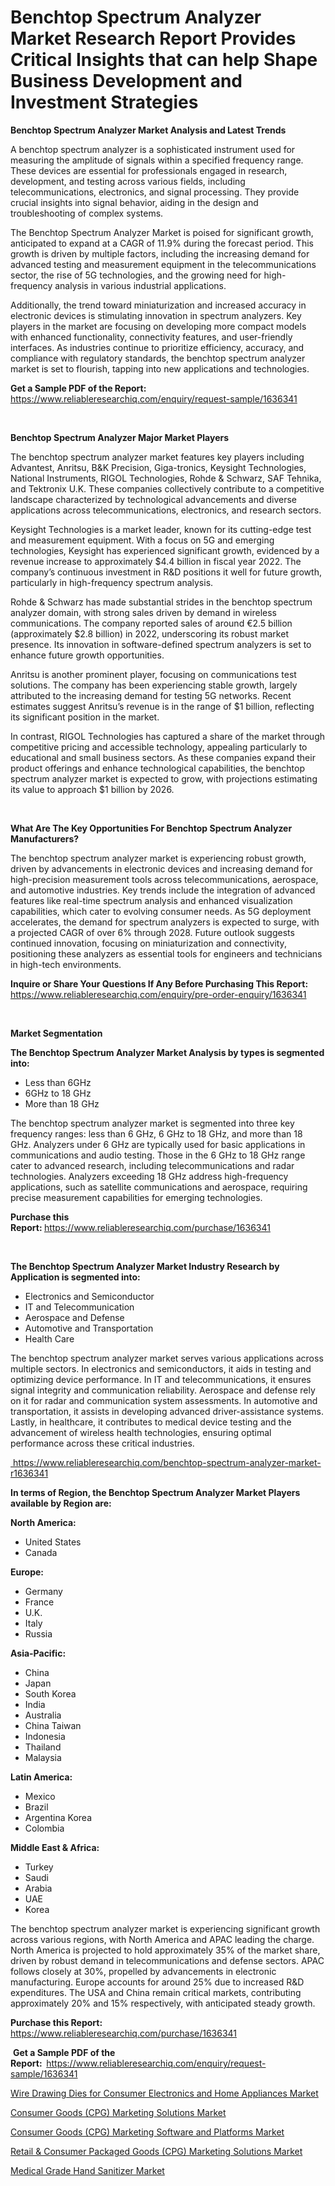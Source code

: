 <p><h1>Benchtop Spectrum Analyzer Market Research Report Provides Critical Insights that can help Shape Business Development and Investment Strategies</h1></p><p><strong>Benchtop Spectrum Analyzer Market Analysis and Latest Trends</strong></p>
<p><p>A benchtop spectrum analyzer is a sophisticated instrument used for measuring the amplitude of signals within a specified frequency range. These devices are essential for professionals engaged in research, development, and testing across various fields, including telecommunications, electronics, and signal processing. They provide crucial insights into signal behavior, aiding in the design and troubleshooting of complex systems.</p><p>The Benchtop Spectrum Analyzer Market is poised for significant growth, anticipated to expand at a CAGR of 11.9% during the forecast period. This growth is driven by multiple factors, including the increasing demand for advanced testing and measurement equipment in the telecommunications sector, the rise of 5G technologies, and the growing need for high-frequency analysis in various industrial applications. </p><p>Additionally, the trend toward miniaturization and increased accuracy in electronic devices is stimulating innovation in spectrum analyzers. Key players in the market are focusing on developing more compact models with enhanced functionality, connectivity features, and user-friendly interfaces. As industries continue to prioritize efficiency, accuracy, and compliance with regulatory standards, the benchtop spectrum analyzer market is set to flourish, tapping into new applications and technologies.</p></p>
<p><strong>Get a Sample PDF of the Report:&nbsp;</strong> <a href="https://www.reliableresearchiq.com/enquiry/request-sample/1636341?utm_campaign=1159&utm_medium=2&utm_source=Github&utm_content=ia&utm_term=07122024&utm_id=benchtop-spectrum-analyzer">https://www.reliableresearchiq.com/enquiry/request-sample/1636341</a></p>
<p>&nbsp;</p>
<p><strong>Benchtop Spectrum Analyzer Major Market Players</strong></p>
<p><p>The benchtop spectrum analyzer market features key players including Advantest, Anritsu, B&K Precision, Giga-tronics, Keysight Technologies, National Instruments, RIGOL Technologies, Rohde & Schwarz, SAF Tehnika, and Tektronix U.K. These companies collectively contribute to a competitive landscape characterized by technological advancements and diverse applications across telecommunications, electronics, and research sectors.</p><p>Keysight Technologies is a market leader, known for its cutting-edge test and measurement equipment. With a focus on 5G and emerging technologies, Keysight has experienced significant growth, evidenced by a revenue increase to approximately $4.4 billion in fiscal year 2022. The company’s continuous investment in R&D positions it well for future growth, particularly in high-frequency spectrum analysis.</p><p>Rohde & Schwarz has made substantial strides in the benchtop spectrum analyzer domain, with strong sales driven by demand in wireless communications. The company reported sales of around €2.5 billion (approximately $2.8 billion) in 2022, underscoring its robust market presence. Its innovation in software-defined spectrum analyzers is set to enhance future growth opportunities.</p><p>Anritsu is another prominent player, focusing on communications test solutions. The company has been experiencing stable growth, largely attributed to the increasing demand for testing 5G networks. Recent estimates suggest Anritsu’s revenue is in the range of $1 billion, reflecting its significant position in the market.</p><p>In contrast, RIGOL Technologies has captured a share of the market through competitive pricing and accessible technology, appealing particularly to educational and small business sectors. As these companies expand their product offerings and enhance technological capabilities, the benchtop spectrum analyzer market is expected to grow, with projections estimating its value to approach $1 billion by 2026.</p></p>
<p>&nbsp;</p>
<p><strong>What Are The Key Opportunities For Benchtop Spectrum Analyzer Manufacturers?</strong></p>
<p><p>The benchtop spectrum analyzer market is experiencing robust growth, driven by advancements in electronic devices and increasing demand for high-precision measurement tools across telecommunications, aerospace, and automotive industries. Key trends include the integration of advanced features like real-time spectrum analysis and enhanced visualization capabilities, which cater to evolving consumer needs. As 5G deployment accelerates, the demand for spectrum analyzers is expected to surge, with a projected CAGR of over 6% through 2028. Future outlook suggests continued innovation, focusing on miniaturization and connectivity, positioning these analyzers as essential tools for engineers and technicians in high-tech environments.</p></p>
<p><strong>Inquire or Share Your Questions If Any Before Purchasing This Report:</strong> <a href="https://www.reliableresearchiq.com/enquiry/pre-order-enquiry/1636341?utm_campaign=1159&utm_medium=2&utm_source=Github&utm_content=ia&utm_term=07122024&utm_id=benchtop-spectrum-analyzer">https://www.reliableresearchiq.com/enquiry/pre-order-enquiry/1636341</a></p>
<p>&nbsp;</p>
<p><strong>Market Segmentation</strong></p>
<p><strong>The Benchtop Spectrum Analyzer Market Analysis by types is segmented into:</strong></p>
<p><ul><li>Less than 6GHz</li><li>6GHz to 18 GHz</li><li>More than 18 GHz</li></ul></p>
<p><p>The benchtop spectrum analyzer market is segmented into three key frequency ranges: less than 6 GHz, 6 GHz to 18 GHz, and more than 18 GHz. Analyzers under 6 GHz are typically used for basic applications in communications and audio testing. Those in the 6 GHz to 18 GHz range cater to advanced research, including telecommunications and radar technologies. Analyzers exceeding 18 GHz address high-frequency applications, such as satellite communications and aerospace, requiring precise measurement capabilities for emerging technologies.</p></p>
<p><strong>Purchase this Report:&nbsp;</strong><a href="https://www.reliableresearchiq.com/purchase/1636341?utm_campaign=1159&utm_medium=2&utm_source=Github&utm_content=ia&utm_term=07122024&utm_id=benchtop-spectrum-analyzer">https://www.reliableresearchiq.com/purchase/1636341</a></p>
<p>&nbsp;</p>
<p><strong>The Benchtop Spectrum Analyzer Market Industry Research by Application is segmented into:</strong></p>
<p><ul><li>Electronics and Semiconductor</li><li>IT and Telecommunication</li><li>Aerospace and Defense</li><li>Automotive and Transportation</li><li>Health Care</li></ul></p>
<p><p>The benchtop spectrum analyzer market serves various applications across multiple sectors. In electronics and semiconductors, it aids in testing and optimizing device performance. In IT and telecommunications, it ensures signal integrity and communication reliability. Aerospace and defense rely on it for radar and communication system assessments. In automotive and transportation, it assists in developing advanced driver-assistance systems. Lastly, in healthcare, it contributes to medical device testing and the advancement of wireless health technologies, ensuring optimal performance across these critical industries.</p></p>
<p><a href="https://www.reliableresearchiq.com/benchtop-spectrum-analyzer-market-r1636341?utm_campaign=1159&utm_medium=2&utm_source=Github&utm_content=ia&utm_term=07122024&utm_id=benchtop-spectrum-analyzer">&nbsp;https://www.reliableresearchiq.com/benchtop-spectrum-analyzer-market-r1636341</a></p>
<p><strong>In terms of Region, the Benchtop Spectrum Analyzer Market Players available by Region are:</strong></p>
<p>
    <p> <strong> North America: </strong>
        <ul>
            <li>United States</li>
            <li>Canada</li>
        </ul>
        </p> 
    <p> <strong> Europe: </strong>
        <ul>
            <li>Germany</li>
            <li>France</li>
            <li>U.K.</li>
            <li>Italy</li>
            <li>Russia</li>
        </ul>
        </p> 
    <p> <strong> Asia-Pacific: </strong>
        <ul>
            <li>China</li>
            <li>Japan</li>
            <li>South Korea</li>
            <li>India</li>
            <li>Australia</li>
            <li>China Taiwan</li>
            <li>Indonesia</li>
            <li>Thailand</li>
            <li>Malaysia</li>
        </ul>
        </p> 
    <p> <strong> Latin America: </strong>
        <ul>
            <li>Mexico</li>
            <li>Brazil</li>
            <li>Argentina Korea</li>
            <li>Colombia</li>
        </ul>
        </p> 
    <p> <strong> Middle East & Africa: </strong>
        <ul>
            <li>Turkey</li>
            <li>Saudi</li>
            <li>Arabia</li>
            <li>UAE</li>
            <li>Korea</li>
        </ul>
    </p>
    </p>
<p><p>The benchtop spectrum analyzer market is experiencing significant growth across various regions, with North America and APAC leading the charge. North America is projected to hold approximately 35% of the market share, driven by robust demand in telecommunications and defense sectors. APAC follows closely at 30%, propelled by advancements in electronic manufacturing. Europe accounts for around 25% due to increased R&D expenditures. The USA and China remain critical markets, contributing approximately 20% and 15% respectively, with anticipated steady growth.</p></p>
<p><strong>Purchase this Report: </strong><a href="https://www.reliableresearchiq.com/purchase/1636341?utm_campaign=1159&utm_medium=2&utm_source=Github&utm_content=ia&utm_term=07122024&utm_id=benchtop-spectrum-analyzer">https://www.reliableresearchiq.com/purchase/1636341</a></p>
<p>&nbsp;<strong>Get a Sample PDF of the Report:&nbsp;&nbsp;</strong><a href="https://www.reliableresearchiq.com/enquiry/request-sample/1636341?utm_campaign=1159&utm_medium=2&utm_source=Github&utm_content=ia&utm_term=07122024&utm_id=benchtop-spectrum-analyzer">https://www.reliableresearchiq.com/enquiry/request-sample/1636341</a></p>
<p><strong></strong></p>
<p><p><a href="https://issuu.com/reportprime-2/docs/wire-drawing-dies-for-consumer-electronics-and-hom?utm_campaign=1159&utm_medium=2&utm_source=Github&utm_content=ia&utm_term=07122024&utm_id=benchtop-spectrum-analyzer">Wire Drawing Dies for Consumer Electronics and Home Appliances Market</a></p><p><a href="https://www.linkedin.com/pulse/revenue-analysis-consumer-goods-cpg-marketing-solutions-market-h0wse?utm_campaign=1159&utm_medium=2&utm_source=Github&utm_content=ia&utm_term=07122024&utm_id=benchtop-spectrum-analyzer">Consumer Goods (CPG) Marketing Solutions Market</a></p><p><a href="https://www.linkedin.com/pulse/projected-growth-consumer-goods-cpg-marketing-software-platforms-d2qpe?utm_campaign=1159&utm_medium=2&utm_source=Github&utm_content=ia&utm_term=07122024&utm_id=benchtop-spectrum-analyzer">Consumer Goods (CPG) Marketing Software and Platforms Market</a></p><p><a href="https://www.linkedin.com/pulse/projecting-retail-consumer-packaged-goods-cpg-marketing-solutions-cgfpe?utm_campaign=1159&utm_medium=2&utm_source=Github&utm_content=ia&utm_term=07122024&utm_id=benchtop-spectrum-analyzer">Retail & Consumer Packaged Goods (CPG) Marketing Solutions Market</a></p><p><a href="https://issuu.com/reportprime-2/docs/medical-grade-hand-sanitizer-market-size-2030.pptx?utm_campaign=1159&utm_medium=2&utm_source=Github&utm_content=ia&utm_term=07122024&utm_id=benchtop-spectrum-analyzer">Medical Grade Hand Sanitizer Market</a></p></p>